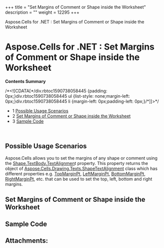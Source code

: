 +++
title = "Set Margins of Comment or Shape inside the Worksheet" 
description = "" 
weight = 12295 
+++

Aspose.Cells for .NET : Set Margins of Comment or Shape inside the Worksheet  

# Aspose.Cells for .NET : Set Margins of Comment or Shape inside the Worksheet


**Contents Summary**

/\*<!\[CDATA\[\*/div.rbtoc1590738058445 {padding: 0px;}div.rbtoc1590738058445 ul {list-style: none;margin-left: 0px;}div.rbtoc1590738058445 li {margin-left: 0px;padding-left: 0px;}/\*\]\]>\*/

*   1 [Possible Usage Scenarios](#SetMarginsofCommentorShapeinsidetheWorksheet-PossibleUsageScenarios)
*   2 [Set Margins of Comment or Shape inside the Worksheet](#SetMarginsofCommentorShapeinsidetheWorksheet-SetMarginsofCommentorShapeinsidetheWorksheet)
*   3 [Sample Code](#SetMarginsofCommentorShapeinsidetheWorksheet-SampleCode)

 

## Possible Usage Scenarios

Aspose.Cells allows you to set the margins of any shape or comment using the [Shape.TextBody.TextAlignmen](https://apireference.aspose.com/net/cells/aspose.cells.drawing.texts/fontsettingcollection/properties/textalignment)t property. This property returns the object of [Aspose.Cells.Drawing.Texts.ShapeTextAlignment](https://apireference.aspose.com/net/cells/aspose.cells.drawing.texts/shapetextalignment) class which has different properties e.g. [TopMarginPt](https://apireference.aspose.com/net/cells/aspose.cells.drawing.texts/shapetextalignment/properties/topmarginpt), [LeftMarginPt](https://apireference.aspose.com/net/cells/aspose.cells.drawing.texts/shapetextalignment/properties/leftmarginpt), [BottomMarginPt](https://apireference.aspose.com/net/cells/aspose.cells.drawing.texts/shapetextalignment/properties/bottommarginpt), [RightMarginPt](https://apireference.aspose.com/net/cells/aspose.cells.drawing.texts/shapetextalignment/properties/rightmarginpt), etc. that can be used to set the top, left, bottom and right margins.

## Set Margins of Comment or Shape inside the Worksheet



## Sample Code

## Attachments:


